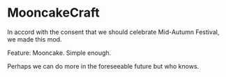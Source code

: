 # MooncakeCraft

In accord with the consent that we should celebrate Mid-Autumn Festival, we made this mod.

Feature: Mooncake. Simple enough.

Perhaps we can do more in the foreseeable future but who knows.